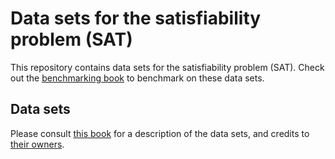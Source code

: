# Data sets for the satisfiability problem (SAT)

This repository contains data sets for the satisfiability problem (SAT).
Check out the [benchmarking book](https://ptal.github.io/benchmarking.html) to benchmark on these data sets.

## Data sets

Please consult [this book](https://ptal.github.io/sat-data.html) for a description of the data sets, and credits to [their owners](https://www.cs.ubc.ca/~hoos/SATLIB/benchm.html).
